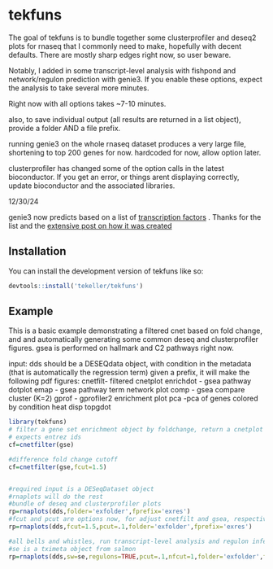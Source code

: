 
# tekfuns

<!-- badges: start -->
<!-- badges: end -->

The goal of tekfuns is to bundle together some clusterprofiler and deseq2 plots for rnaseq that I commonly need to make, hopefully with decent defaults. There are mostly sharp edges right now, so user beware.

Notably, I added in some transcript-level analysis with fishpond and network/regulon prediction with genie3. If you enable these options, expect the analysis to take several more minutes. 

Right now with all options takes ~7-10 minutes.

also, to save individual output (all results are returned in a list object), provide a folder AND a file prefix.

running genie3 on the whole rnaseq dataset produces a very large file, shortening to top 200 genes for now. hardcoded for now, allow option later.

clusterprofiler has changed some of the option calls in the latest bioconductor. If you get an error, or things arent displaying correctly, update bioconductor and the associated libraries.

12/30/24

genie3 now predicts based on a list of [transcription factors](https://inesdesantiago.github.io/SeqQC.blog/TFlists/Final_TFlist.txt) . Thanks for the list and the [extensive post on how it was created](https://seqqc.wordpress.com/2020/12/05/where-to-find-a-comprehensive-list-of-potential-human-transcription-factors/)

## Installation

You can install the development version of tekfuns like so:

``` r
devtools::install('tekeller/tekfuns')
```

## Example

This is a basic example demonstrating a filtered cnet based on fold change, and and automatically generating some common deseq and clusterprofiler figures.
gsea is performed on hallmark and C2 pathways right now.

input: dds should be a DESEQdata object, with condition in the metadata (that is automatically the regression term)
given a prefix, it will make the following pdf figures:
cnetfilt- filtered cnetplot
enrichdot - gsea pathway dotplot
emap - gsea pathway term network plot
comp - gsea compare cluster (K=2)
gprof - gprofiler2 enrichment plot
pca -pca of genes colored by condition
heat
disp
topgdot

``` r
library(tekfuns)
# filter a gene set enrichment object by foldchange, return a cnetplot
# expects entrez ids
cf=cnetfilter(gse)

#difference fold change cutoff
cf=cnetfilter(gse,fcut=1.5)


#required input is a DESeqDataset object
#rnaplots will do the rest
#bundle of deseq and clusterprofiler plots
rp=rnaplots(dds,folder='exfolder',fprefix='exres')
#fcut and pcut are options now, for adjust cnetfilt and gsea, respectively
rp=rnaplots(dds,fcut=1.5,pcut=.1,folder='exfolder',fprefix='exres')

#all bells and whistles, run transcript-level analysis and regulon inference
#se is a tximeta object from salmon
rp=rnaplots(dds,sw=se,regulons=TRUE,pcut=.1,nfcut=1,folder='exfolder',fprefix='exres')

```

